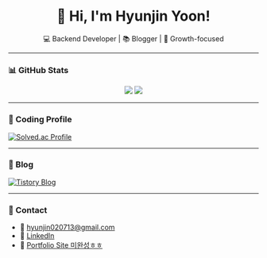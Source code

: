 <h1 align="center">👋 Hi, I'm Hyunjin Yoon!</h1>
<p align="center">💻 Backend Developer | 📚 Blogger | 🌱 Growth-focused</p>

---

### 📊 GitHub Stats

<p align="center">
  <img src="https://github-readme-stats.vercel.app/api?username=yoonhyunjin02&show_icons=true&theme=tokyonight" />
  <img src="https://github-readme-stats.vercel.app/api/top-langs/?username=yoonhyunjin02&layout=compact&theme=tokyonight" />
</p>

---

### 🎯 Coding Profile

[![Solved.ac Profile](http://mazassumnida.wtf/api/generate_badge?boj=hyunjin0713)](https://solved.ac/hyunjin0713)

---

### 📝 Blog

[![Tistory Blog](https://img.shields.io/badge/Tistory-Blog-orange?style=for-the-badge&logo=tistory&logoColor=white)](https://yoonhyunjin.tistory.com/)

---

### 💬 Contact

- 📧 hyunjin020713@gmail.com
- 💼 [LinkedIn](https://www.linkedin.com/in/hyunjin020713)
- 📌 [Portfolio Site 미완성ㅎㅎ](https://yoonhyunjin02.github.io/mypage/)
